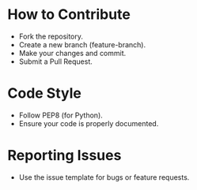 # How to Contribute
* Fork the repository.
* Create a new branch (feature-branch).
* Make your changes and commit.
* Submit a Pull Request.

# Code Style
* Follow PEP8 (for Python).
* Ensure your code is properly documented.

# Reporting Issues
* Use the issue template for bugs or feature requests.


